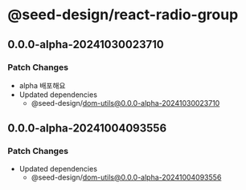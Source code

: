 # @seed-design/react-radio-group

## 0.0.0-alpha-20241030023710

### Patch Changes

- alpha 배포해요
- Updated dependencies
  - @seed-design/dom-utils@0.0.0-alpha-20241030023710

## 0.0.0-alpha-20241004093556

### Patch Changes

- Updated dependencies
  - @seed-design/dom-utils@0.0.0-alpha-20241004093556
